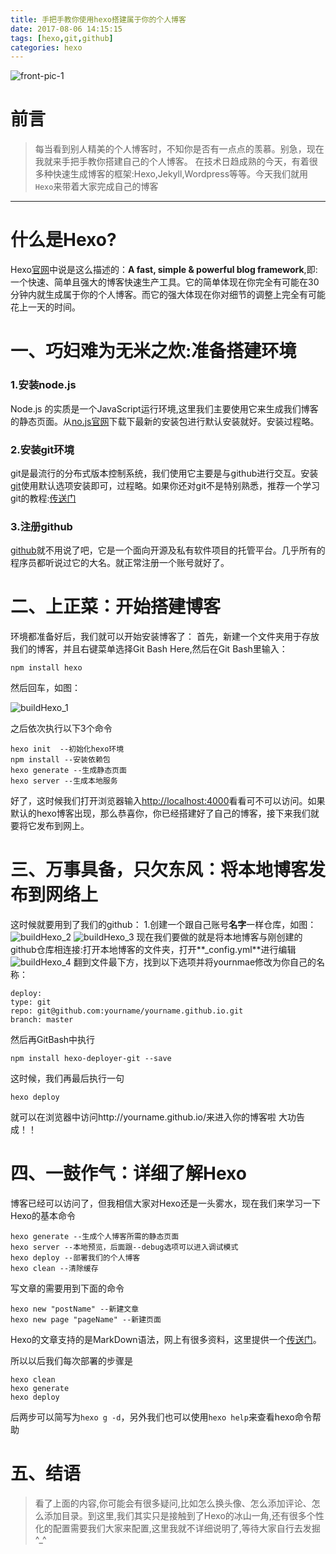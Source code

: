 ```yaml
---
title: 手把手教你使用hexo搭建属于你的个人博客
date: 2017-08-06 14:15:15
tags: [hexo,git,github]
categories: hexo
---
```

![front-pic-1](http://ou3np1yz4.bkt.clouddn.com/front-pic1.jpg)
# 前言
>    每当看到别人精美的个人博客时，不知你是否有一点点的羡慕。别急，现在我就来手把手教你搭建自己的个人博客。
    在技术日趋成熟的今天，有着很多种快速生成博客的框架:Hexo,Jekyll,Wordpress等等。今天我们就用`Hexo`来带着大家完成自己的博客 

---
<!-- more -->

# 什么是Hexo?
Hexo[官网](https://hexo.io/)中说是这么描述的：**A fast, simple & powerful blog framework**,即:一个快速、简单且强大的博客快速生产工具。它的简单体现在你完全有可能在30分钟内就生成属于你的个人博客。而它的强大体现在你对细节的调整上完全有可能花上一天的时间。

# 一、巧妇难为无米之炊:准备搭建环境
### 1.安装node.js
Node.js 的实质是一个JavaScript运行环境,这里我们主要使用它来生成我们博客的静态页面。从[no.js官网](http://nodejs.cn/)下载下最新的安装包进行默认安装就好。安装过程略。
### 2.安装git环境
git是最流行的分布式版本控制系统，我们使用它主要是与github进行交互。安装[git](https://git-for-windows.github.io/)使用默认选项安装即可，过程略。如果你还对git不是特别熟悉，推荐一个学习git的教程:[传送门](https://www.liaoxuefeng.com/wiki/0013739516305929606dd18361248578c67b8067c8c017b000/)
### 3.注册github
[github](https://github.com/)就不用说了吧，它是一个面向开源及私有软件项目的托管平台。几乎所有的程序员都听说过它的大名。就正常注册一个账号就好了。
# 二、上正菜：开始搭建博客
环境都准备好后，我们就可以开始安装博客了：
首先，新建一个文件夹用于存放我们的博客，并且右键菜单选择Git Bash Here,然后在Git Bash里输入：

    npm install hexo

然后回车，如图：

![buildHexo_1](http://ou3np1yz4.bkt.clouddn.com/buildHexo_1.png?v=2)

之后依次执行以下3个命令

    hexo init  --初始化hexo环境
    npm install --安装依赖包
    hexo generate --生成静态页面
    hexo server --生成本地服务
    
好了，这时候我们打开浏览器输入[http://localhost:4000](http://localhost:4000)看看可不可以访问。如果默认的hexo博客出现，那么恭喜你，你已经搭建好了自己的博客，接下来我们就要将它发布到网上。
# 三、万事具备，只欠东风：将本地博客发布到网络上
这时候就要用到了我们的github：
1.创建一个跟自己账号**名字**一样仓库，如图：
![buildHexo_2](http://ou3np1yz4.bkt.clouddn.com/buildHexo_2.png)
![buildHexo_3](http://ou3np1yz4.bkt.clouddn.com/buildHexo_3.png)
现在我们要做的就是将本地博客与刚创建的github仓库相连接:打开本地博客的文件夹，打开**_config.yml**进行编辑
![buildHexo_4](http://ou3np1yz4.bkt.clouddn.com/buildHexo_4.png?v=2)
翻到文件最下方，找到以下选项并将yournmae修改为你自己的名称：
    
    deploy:
    type: git
    repo: git@github.com:yourname/yourname.github.io.git
    branch: master 
    
然后再GitBash中执行

    npm install hexo-deployer-git --save
    
这时候，我们再最后执行一句

    hexo deploy

就可以在浏览器中访问http://yourname.github.io/来进入你的博客啦
大功告成！！
# 四、一鼓作气：详细了解Hexo
博客已经可以访问了，但我相信大家对Hexo还是一头雾水，现在我们来学习一下Hexo的基本命令

    hexo generate --生成个人博客所需的静态页面
    hexo server --本地预览，后面跟--debug选项可以进入调试模式
    hexo deploy --部署我们的个人博客
    hexo clean --清除缓存

写文章的需要用到下面的命令

    hexo new "postName" --新建文章
    hexo new page "pageName" --新建页面

Hexo的文章支持的是MarkDown语法，网上有很多资料，这里提供一个[传送门](https://www.zybuluo.com/mdeditor)。

所以以后我们每次部署的步骤是
    
    hexo clean 
    hexo generate 
    hexo deploy

后两步可以简写为`hexo g -d`，另外我们也可以使用`hexo help`来查看hexo命令帮助
# 五、结语
>看了上面的内容,你可能会有很多疑问,比如怎么换头像、怎么添加评论、怎么添加目录。到这里,我们其实只是接触到了Hexo的冰山一角,还有很多个性化的配置需要我们大家来配置,这里我就不详细说明了,等待大家自行去发掘^_^
    



